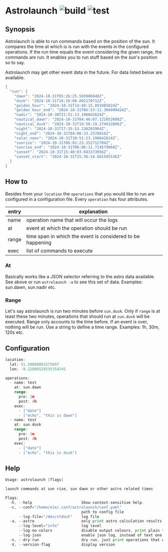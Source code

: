 # Astrolaunch ![build](https://github.com/triole/astrolaunch/actions/workflows/build.yaml/badge.svg) ![test](https://github.com/triole/astrolaunch/actions/workflows/test.yaml/badge.svg)

## Synopsis

Astrolaunch is able to run commands based on the position of the sun. It compares the time at which is is run with the events in the configured operations. If the run time equals the event considering the given range, the commands are run. It enables you to run stuff based on the sun's position so to say.

Astrolaunch may get other event data in the future. For data listed below are available.

```go mdox-exec="r -a"
{
  "sun": {
    "dawn": "2024-10-31T05:26:25.503906048Z",
    "dusk": "2024-10-31T16:16:00.892179712Z",
    "golden_hour": "2024-10-31T14:49:15.091085824Z",
    "golden_hour_end": "2024-10-31T06:53:11.304999424Z",
    "nadir": "2024-10-30T22:51:13.198042624Z",
    "nautical_dawn": "2024-10-31T04:46:07.122052608Z",
    "nautical_dusk": "2024-10-31T16:56:19.274032896Z",
    "night": "2024-10-31T17:35:53.138203904Z",
    "night_end": "2024-10-31T04:06:33.2578816Z",
    "solar_noon": "2024-10-31T10:51:13.198042624Z",
    "sunrise": "2024-10-31T06:02:23.352712704Z",
    "sunrise_end": "2024-10-31T06:06:11.714579968Z",
    "sunset": "2024-10-31T15:40:03.043373056Z",
    "sunset_start": "2024-10-31T15:36:14.681505536Z"
  }
}
```

## How to

Besides from your `location` the `operations` that you would like to run are configured in a configuration file. Every `operation` has four attributes.

| entry | explanation                                                |
|-------|------------------------------------------------------------|
| name  | operation name that will occur the logs                    |
| at    | event at which the operation should be run                 |
| range | time span in which the event is considered to be happening |
| exec  | list of commands to execute                                |

### At

Basically works like a JSON selector referring to the astro data available. See above or run `astrolaunch -a` to see this set of data. Examples: sun.dawn, sun.nadir etc.

### Range

Let's say astrolaunch is run two minutes before `sun.dusk`. Only if `range` is at least these two minutes, operations that should run at `sun.dusk` will be executed. Range only accounts to the time before. If an event is over, nothing will be run. Use a string to define a time range. Examples: 1h, 30m, 120s etc.

## Configuration

```go mdox-exec="tail -n+2 example/conf.yaml"
location:
  lat: 51.50808063275697
  lon: -0.12806528535354245

operations:
  - name: test
    at: sun.dawn
    range:
      pre: 2m
      post: 4h
    exec:
      - ["date"]
      - ["echo", "this is dawn"]
  - name: test
    at: sun.dusk
    range:
      pre: 2m
      post: 4h
    exec:
      - ["date"]
      - ["echo", "this is dusk"]
```

## Help

```go mdox-exec="r -h"
Usage: astrolaunch [flags]

launch commands at sun rise, sun dawn or other astro related times

Flags:
  -h, --help                      Show context-sensitive help.
  -c, --conf="/home/ole/.conf/astrolaunch/conf.yaml"
                                  path to config file
      --log-file="/dev/stdout"    log file
  -a, --astro                     only print astro calculation results
      --log-level="info"          log level
      --log-no-colors             disable output colours, print plain text
      --log-json                  enable json log, instead of text one
  -n, --dry-run                   dry run, just print operations that would run
  -V, --version-flag              display version
```
